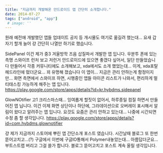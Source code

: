 ```yaml
---
title: "지금까지 개발해온 안드로이드 앱 간단히 소개합니다."
date: 2014-07-27
tags: ["android", "app"]
 # image: ''
---
```

원래 예전애 개발했던 앱들 업데이트 공지 등 개시물도 여기로 옮길려 했는대...
요새 갑자기 할개 늘어 걍 간단히 나열만 하기로 했습니다.

SidePanel
이건 제가 중3 겨울방학 즈음 삽질파서 개발한 앱 입니다.
우분투 폰에 있는 측명 스와이프 런처 보고 저런거 안드로이드에 있으면 좋갰다 싶어서, 일단 만들었습니다
만들어서 각종 커뮤니티에도 소개해보고, xda에서도 소개 했었는대... 이게, xda포탈 헤드라인에 떴더군요...
꾀 유명해 졌습니다 이 앱이... 지금은 관리 안하는게 함정이지만...
화면 측면에서 스와이프 하면, 시행중인 앱들 아이콘 리스트가 나와서, 편리하게 멀티태스킹 가능하게 해주는 앱 입니다.
https://play.google.com/store/apps/details?id=kr.hybdms.sidepanel



GlowNOtifier
고1 크리스마스때... 잉여롭게 할짓이 없어서, 하루종일 컴질 하면서 만들어진 앱 닙니다.
이건 이제 화면 상단이나 하단에, 그라데이션으로 오버레이 표시해서 알림이 왔다고 알려주는 앱 입니다.
요것도 요즘은 관리 안하고 있는대... 나중에 시간되면 수정 좀 할 생각입나다.
https://play.google.com/store/apps/details?id=com.hybdms.glownotifier

걍 제가 지금까지 스토어에 뿌린 앱 간단소개 포스트 였습니다. 시간날때 블로그 또 한번 뜯어고치고...(?)
구글에서 이번에 구글IO통해서 Polymer내놓았는대... 아름답더군요... 부트스트랩 버리고 그걸 쓸가 합니다.
블로그 뜯어고치고 포스트 계속 올릴 생각입니다.

